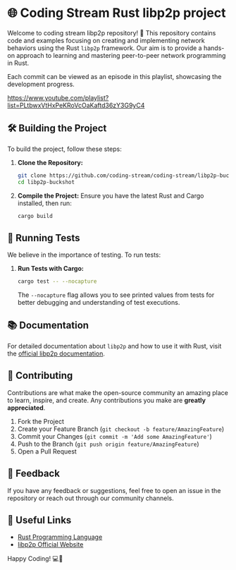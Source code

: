 # 🌐 Coding Stream Rust libp2p project

Welcome to coding stream libp2p repository! 🚀 This
repository contains code and examples focusing on creating and implementing
network behaviors using the Rust `libp2p` framework. Our aim is to provide a
hands-on approach to learning and mastering peer-to-peer network programming in
Rust. 

Each commit can be viewed as an episode in this playlist, showcasing the development progress.

https://www.youtube.com/playlist?list=PLtbwxVtHxPeKRoVcOaKaftd36zY3G9yC4

## 🛠️ Building the Project

To build the project, follow these steps:

1. **Clone the Repository:**
   ```bash
   git clone https://github.com/coding-stream/coding-stream/libp2p-buckshot.git
   cd libp2p-buckshot
   ```

2. **Compile the Project:**
   Ensure you have the latest Rust and Cargo installed, then run:
   ```bash
   cargo build
   ```

## 🧪 Running Tests

We believe in the importance of testing. To run tests:

1. **Run Tests with Cargo:**
   ```bash
   cargo test -- --nocapture
   ```

   The `--nocapture` flag allows you to see printed values from tests for better debugging and understanding of test executions.

## 📚 Documentation

For detailed documentation about `libp2p` and how to use it with Rust, visit
the [official libp2p documentation](https://docs.libp2p.io/).

## 🤝 Contributing

Contributions are what make the open-source community an amazing place to
learn, inspire, and create. Any contributions you make are **greatly
appreciated**.

1. Fork the Project
2. Create your Feature Branch (`git checkout -b feature/AmazingFeature`)
3. Commit your Changes (`git commit -m 'Add some AmazingFeature'`)
4. Push to the Branch (`git push origin feature/AmazingFeature`)
5. Open a Pull Request

## 📢 Feedback

If you have any feedback or suggestions, feel free to open an issue in the
repository or reach out through our community channels.

## 🔗 Useful Links

- [Rust Programming Language](https://www.rust-lang.org/)
- [libp2p Official Website](https://libp2p.io/)

Happy Coding! 💻🌟
